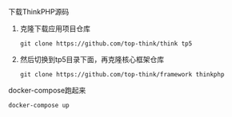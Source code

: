 下载ThinkPHP源码

1. 克隆下载应用项目仓库
    ```
    git clone https://github.com/top-think/think tp5
    ```
2. 然后切换到tp5目录下面，再克隆核心框架仓库
    ```
    git clone https://github.com/top-think/framework thinkphp
	```

docker-compose跑起来
```
docker-compose up
```
